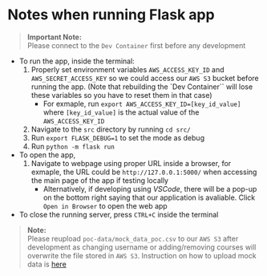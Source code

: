 # Notes when running Flask app
> **Important Note:**  
> Please connect to the `Dev Container` first before any development

- To run the app, inside the terminal:
    1. Properly set environment variables `AWS_ACCESS_KEY_ID` and `AWS_SECRET_ACCESS_KEY` so we could access our `AWS S3` bucket before running the app. (Note that rebuilding the `Dev Container`` will lose these variables so you have to reset them in that case)
        - For exmaple, run `export AWS_ACCESS_KEY_ID=[key_id_value]` where `[key_id_value]` is the actual value of the `AWS_ACCESS_KEY_ID`
    2. Navigate to the `src` directory by running `cd src/`
    3. Run `export FLASK_DEBUG=1` to set the mode as debug
    4. Run `python -m flask run`
- To open the app,
    1. Navigate to webpage using proper URL inside a browser, for exmaple, the URL could be `http://127.0.0.1:5000/` when accessing the main page of the app if testing locally
        - Alternatively, if developing using *VSCode*, there will be a pop-up on the bottom right saying that our application is avaliable. Click `Open in Browser` to open the web app
- To close the running server, press `CTRL+C` inside the terminal
> **Note:**  
> Please reupload `poc-data/mock_data_poc.csv` to our `AWS S3` after development as changing username or adding/removing courses will overwrite the file stored in `AWS S3`. Instruction on how to upload mock data is [here](https://github.com/wangq131/4G06CapstoneProjectT5/blob/main/src/poc-data/README.md)